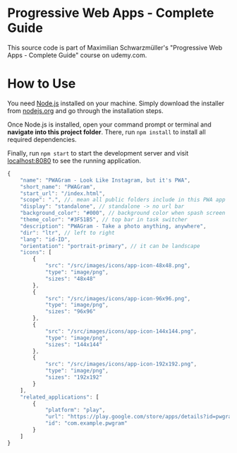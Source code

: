 # Progressive Web Apps - Complete Guide
This source code is part of Maximilian Schwarzmüller's "Progressive Web Apps - Complete Guide" course on udemy.com.

# How to Use
You need [Node.js](https://nodejs.org) installed on your machine. Simply download the installer from [nodejs.org](https://nodejs.org) and go through the installation steps.

Once Node.js is installed, open your command prompt or terminal and **navigate into this project folder**. There, run `npm install` to install all required dependencies.

Finally, run `npm start` to start the development server and visit [localhost:8080](http://localhost:8080) to see the running application.


```javascript
{
    "name": "PWAGram - Look Like Instagram, but it's PWA",
    "short_name": "PWAGram",
    "start_url": "/index.html",
    "scope": ".", //. mean all public folders include in this PWA app 
    "display": "standalone", // standalone -> no url bar
    "background_color": "#000", // background color when spash screen
    "theme_color": "#3F51B5", // top bar in task switcher
    "description": "PWAGram - Take a photo anything, anywhere",
    "dir": "ltr", // left to right
    "lang": "id-ID",
    "orientation": "portrait-primary", // it can be landscape
    "icons": [
        {
            "src": "/src/images/icons/app-icon-48x48.png",
            "type": "image/png",
            "sizes": "48x48"
        },
        {
            "src": "/src/images/icons/app-icon-96x96.png",
            "type": "image/png",
            "sizes": "96x96"
        },
        {
            "src": "/src/images/icons/app-icon-144x144.png",
            "type": "image/png",
            "sizes": "144x144"
        },
        {
            "src": "/src/images/icons/app-icon-192x192.png",
            "type": "image/png",
            "sizes": "192x192"
        }
    ],
    "related_applications": [
        {
            "platform": "play",
            "url": "https://play.google.com/store/apps/details?id=pwgram.mobile.app&hl=id",
            "id": "com.example.pwgram"
        }
    ]
}

```
